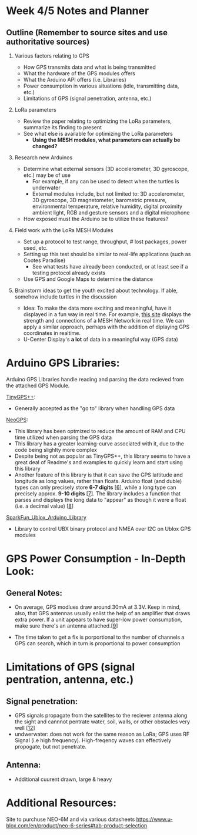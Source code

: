 # Week 4/5 Notes and Planner

## Outline (Remember to source sites and use authoritative sources)

1. Various factors relating to GPS
    * How GPS transmits data and what is being transmitted
    * What the hardware of the GPS modules offers
    * What the Arduino API offers (i.e. Libraries)
    * Power consumption in various situations (idle, transmitting data, etc.)
    * Limitations of GPS (signal penetration, antenna, etc.)
2. LoRa parameters
    * Review the paper relating to optimizing the LoRa parameters, summarize its finding to present
    * See what else is available for optimizing the LoRa parameters
        * **Using the MESH modules, what parameters can actually be changed?**
3. Research new Arduinos
    * Determine what external sensors (3D accelerometer, 3D gyroscope, etc.) may be of use
        * For example, if any can be used to detect when the turtles is underwater  
        * External modules include, but not limited to: 3D accelerometer, 3D gyroscope, 3D magnetometer, barometric pressure, environmental temperature, relative humidity, digital proximity ambient light, RGB and gesture sensors and a digital microphone
    * How exposed must the Arduino be to utilize these features?
4. Field work with the LoRa MESH Modules
    * Set up a protocol to test range, throughput, # lost packages, power used, etc.
    * Setting up this test should be similar to real-life applications (such as Cootes Paradise)
        * See what tests have already been conducted, or at least see if a testing protocol already exists
    * Use GPS and Google Maps to determine the distance

5. Brainstorm ideas to get the youth excited about technology. If able, somehow include turtles in the discussion
    * Idea: To make the data more exciting and meaningful, have it displayed in a fun way in real time. For example, [this site][MESH Network Site] displays the strength and connections of a MESH Network in real time. We can apply a similar approach, perhaps with the addition of diplaying GPS coordinates in realtime.
    * U-Center Display's **a lot** of data in a meaningful way (GPS data)
 
 

Arduino GPS Libraries:
===
Arduino GPS Libraries handle reading and parsing the data recieved from the attached GPS Module. 

[TinyGPS++][TinyGPS++]:
* Generally accepted as the "go to" library when handling GPS data

[NeoGPS][NeoGPS]:
* This library has been optmized to reduce the amount of RAM and CPU time utilized when parsing the GPS data
* This library has a greater learning-curve associated with it, due to the code being slighlty more complex
* Despite being not as popular as TinyGPS++, this library seems to have a great deal of Readme's and examples to quickly learn and start using this library
* Another feature of this library is that it can save the GPS lattitude and longitude as long values, rather than floats. Arduino float (and duble) types can only precisely store **6-7 digits** [[6]], while a long type can precisely approx. **9-10 digits** [[7]]. The library includes a function that parses and displays the long data to "appear" as though it were a float (i.e. a decimal value) [[8]]

[SparkFun_Ublox_Arduino_Library][SparkFun_Ublox_Arduino_Library]
* Library to control UBX binary protocol and NMEA over I2C on Ublox GPS modules


GPS Power Consumption - In-Depth Look:
===
General Notes:
---
* On average, GPS modlues draw around 30mA at 3.3V. Keep in mind, also, that GPS antennas usually enlist the help of an amplifier that draws extra power. If a unit appears to have super-low power consumption, make sure there's an antenna attached.[[9]]

* The time taken to get a fix is porportional to the number of channels a GPS can search, which in turn is proportional to power consumption

Limitations of GPS (signal pentration, antenna, etc.)
===
Signal penetration:
---
* GPS signals propagate from the satellites to the reciever antenna along the sight and cannnot pentrate water, soil, walls, or other obstacles very well [[12]]
* undwerwater: does not work for the same reason as LoRa; GPS uses RF Signal (i.e high frequency). High-freqency waves can effectively propogate, but not penetrate. 

Antenna:
---
* Additional cuurent drawn, large & heavy

Additional Resources:
===
Site to purchuse NEO-6M and via various datasheets
https://www.u-blox.com/en/product/neo-6-series#tab-product-selection



[1]: https://learn.sparkfun.com/tutorials/gps-basics/all
[2]: http://webarchiv.ethz.ch/geometh-data/downloads/GPSBasics_en.pdf
[3]: https://www.lifewire.com/trilateration-in-gps-1683341
[MESH Network Site]: https://nootropicdesign.com/projectlab/2018/10/20/lora-mesh-networking/
[GPS Receiver - GP-20U7 Specs]: https://cdn.sparkfun.com/datasheets/GPS/GP-20U7.pdf
[4]: https://lastminuteengineers.com/neo6m-gps-arduino-tutorial/
[NEO-6M GPS Chip Data Sheet]:https://lastminuteengineers.com/datasheets/NEO-6M-GPS-DataSheet.pdf
[NEO-6M GPS Chip]: https://www.u-blox.com/en/product/neo-6-series#tab-documentation-resources
[NEO-6M GPS Breakout Board]: https://www.amazon.com/DIYmall-AeroQuad-Antenna-Arduino-Aircraft/dp/B01H5FNA4K#customerReviewshttps://www.u-blox.com/en/product/neo-6-series#tab-documentation-resources
[5]: https://www.hackster.io/ruchir1674/how-to-interface-gps-module-neo-6m-with-arduino-8f90ad
[TinyGPS++]: http://arduiniana.org/libraries/tinygpsplus/
[NeoGPS]: https://github.com/SlashDevin/NeoGPS
[6]:https://www.arduino.cc/reference/en/language/variables/data-types/float/
[7]: https://www.arduino.cc/reference/en/language/variables/data-types/long/
[8]: https://github.com/SlashDevin/NeoGPS/blob/master/extras/doc/Data%20Model.md
[9]: https://www.sparkfun.com/pages/GPS_Guide
[Trilateration]: https://gisgeography.com/wp-content/uploads/2016/11/GPS-Trilateration-Feature-678x322.png
[10]: https://www.gpsinformation.org/dale/nmea.htm
[11]: https://www.gpsworld.com/what-exactly-is-gps-nmea-data/
[UBX-7 Protocol]: https://www.u-blox.com/sites/default/files/products/documents/u-blox7-V14_ReceiverDescriptionProtocolSpec_%28GPS.G7-SW-12001%29_Public.pdf
[SparkFun_Ublox_Arduino_Library]: https://github.com/sparkfun/SparkFun_Ublox_Arduino_Library
[12]: http://gauss.gge.unb.ca/gpsworld/EarlyInnovationColumns/Innov.1990.03-04.pdf
[13]: https://www.navcen.uscg.gov/pubs/gps/gpsuser/gpsuser.pdf
[14]: https://lastminuteengineers.com/neo6m-gps-arduino-tutorial/
[15]: http://wiki.sunfounder.cc/index.php?title=Ublox_NEO-6M_GPS_Module
[NEO-6M GPS Board Schematic]: http://wiki.sunfounder.cc/images/f/f1/Gsdg.png
[16]: https://www.spirent.com/blogs/positioning/2010/october/2010-10-07_what-is-the-klobuchar-model
[17]: https://www.semiconductorstore.com/blog/2015/What-is-the-Difference-Between-GNSS-and-GPS/1550/
